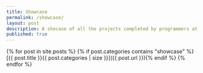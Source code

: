 ```yaml
---
title: Showcase
permalink: /showcase/
layout: post
description: A shocase of all the projects completed by programmers at WCGS.
published: true
---
```


{% for post in site.posts %}
{% if post.categories contains "showcase" %}[{{ post.title }}{{ post.categories | size }}]({{ post.url }}){% endif %}
{% endfor %}
